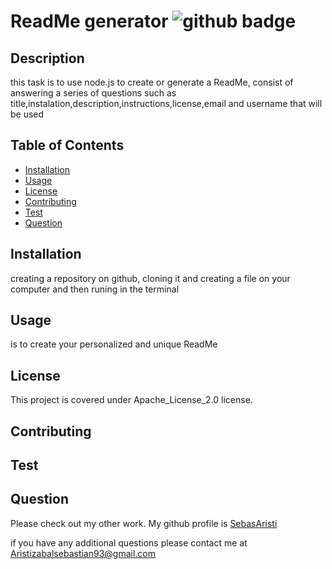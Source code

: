 # ReadMe generator ![github badge](https://img.shields.io/badge/license-Apache_License_2.0-red.svg)  

  ## Description

  this task is to use node.js to create or generate a ReadMe, consist of answering a series of questions such as title,instalation,description,instructions,license,email and username that will be used

  ## Table of Contents

- [Installation](#installation)
- [Usage](#usage)
- [License](#license)
- [Contributing](#contributing)
- [Test](#test)
- [Question](#question)

## Installation

creating a repository on github, cloning it and creating a file on your computer and then runing in the terminal

## Usage

is to create your personalized and unique ReadMe

  
  ## License
  
  This project is covered under Apache_License_2.0 license.
  
  
## Contributing



## Test



## Question 

Please check out my other work. My github profile is [SebasAristi](https://github.com/SebasAristi)
 
if you have any additional questions please contact me at Aristizabalsebastian93@gmail.com


